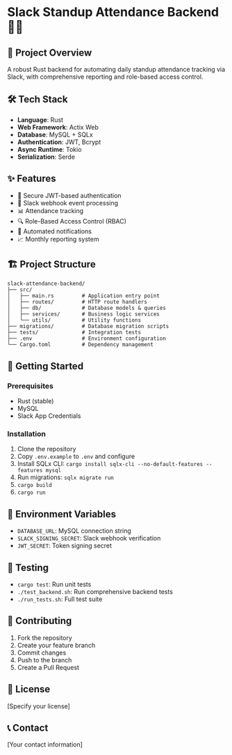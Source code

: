 # Slack Standup Attendance Backend 🤖📅

## 🚀 Project Overview

A robust Rust backend for automating daily standup attendance tracking via Slack, with comprehensive reporting and role-based access control.

## 🛠 Tech Stack

- **Language**: Rust
- **Web Framework**: Actix Web
- **Database**: MySQL + SQLx
- **Authentication**: JWT, Bcrypt
- **Async Runtime**: Tokio
- **Serialization**: Serde

## ✨ Features

- 🔐 Secure JWT-based authentication
- 🤖 Slack webhook event processing
- 📊 Attendance tracking
- 🔍 Role-Based Access Control (RBAC)
- 📧 Automated notifications
- 📈 Monthly reporting system

## 🏗 Project Structure

```
slack-attendance-backend/
├── src/
│   ├── main.rs         # Application entry point
│   ├── routes/         # HTTP route handlers
│   ├── db/             # Database models & queries
│   ├── services/       # Business logic services
│   └── utils/          # Utility functions
├── migrations/         # Database migration scripts
├── tests/              # Integration tests
├── .env                # Environment configuration
└── Cargo.toml          # Dependency management
```

## 🚦 Getting Started

### Prerequisites

- Rust (stable)
- MySQL
- Slack App Credentials

### Installation

1. Clone the repository
2. Copy `.env.example` to `.env` and configure
3. Install SQLx CLI: `cargo install sqlx-cli --no-default-features --features mysql`
4. Run migrations: `sqlx migrate run`
5. `cargo build`
6. `cargo run`

## 🔐 Environment Variables

- `DATABASE_URL`: MySQL connection string
- `SLACK_SIGNING_SECRET`: Slack webhook verification
- `JWT_SECRET`: Token signing secret

## 🧪 Testing

- `cargo test`: Run unit tests
- `./test_backend.sh`: Run comprehensive backend tests
- `./run_tests.sh`: Full test suite

## 🤝 Contributing

1. Fork the repository
2. Create your feature branch
3. Commit changes
4. Push to the branch
5. Create a Pull Request

## 📄 License

[Specify your license]

## 📞 Contact

[Your contact information] 